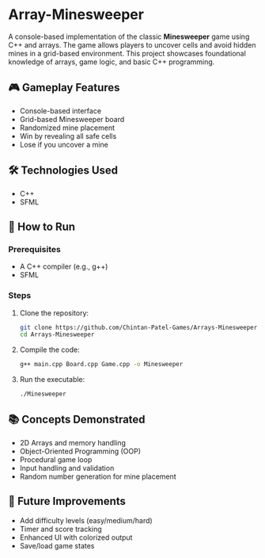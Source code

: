 # Array-Minesweeper

A console-based implementation of the classic **Minesweeper** game using C++ and arrays. The game allows players to uncover cells and avoid hidden mines in a grid-based environment. This project showcases foundational knowledge of arrays, game logic, and basic C++ programming.

## 🎮 Gameplay Features

  - Console-based interface
  - Grid-based Minesweeper board
  - Randomized mine placement
  - Win by revealing all safe cells
  - Lose if you uncover a mine

## 🛠️ Technologies Used

  - C++
  - SFML

## 🚀 How to Run

  ### Prerequisites

  - A C++ compiler (e.g., g++)
  - SFML

  ### Steps

  1. Clone the repository:

       ```bash
       git clone https://github.com/Chintan-Patel-Games/Arrays-Minesweeper.git
       cd Arrays-Minesweeper
       ```
     
  2. Compile the code:

      ```bash
      g++ main.cpp Board.cpp Game.cpp -o Minesweeper
      ```

  3. Run the executable:

      ```bash
      ./Minesweeper
      ```

## 📚 Concepts Demonstrated

  - 2D Arrays and memory handling
  - Object-Oriented Programming (OOP)
  - Procedural game loop
  - Input handling and validation
  - Random number generation for mine placement

## 🧠 Future Improvements

  - Add difficulty levels (easy/medium/hard)
  - Timer and score tracking
  - Enhanced UI with colorized output
  - Save/load game states
